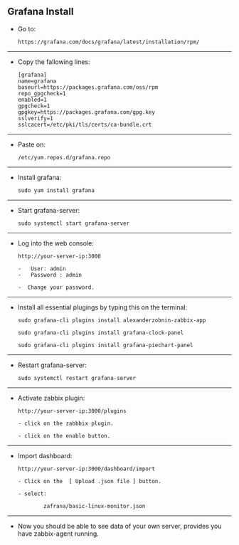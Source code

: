 ## Grafana Install 




 -  Go to:
 
        https://grafana.com/docs/grafana/latest/installation/rpm/
 
 
 ---
 
 -  Copy the fallowing lines: 

        [grafana]  
        name=grafana  
        baseurl=https://packages.grafana.com/oss/rpm  
        repo_gpgcheck=1  
        enabled=1  
        gpgcheck=1  
        gpgkey=https://packages.grafana.com/gpg.key  
        sslverify=1  
        sslcacert=/etc/pki/tls/certs/ca-bundle.crt  

---

 -  Paste on:

        /etc/yum.repos.d/grafana.repo

---
 
 -  Install grafana:
    
        sudo yum install grafana

---
  
 -  Start grafana-server: 
 
        sudo systemctl start grafana-server
        

--- 

 -  Log into the web console:
    
        http://your-server-ip:3000
        
        -   User: admin
        -   Password : admin
        
        -  Change your password. 
 
 
---

 -  Install all essential plugings by typing this on the terminal: 
    
        sudo grafana-cli plugins install alexanderzobnin-zabbix-app

        sudo grafana-cli plugins install grafana-clock-panel
    
        sudo grafana-cli plugins install grafana-piechart-panel


---
 
 
 -  Restart grafana-server:
  
        sudo systemctl restart grafana-server
        
---
    
    
 -  Activate zabbix plugin:
 
        http://your-server-ip:3000/plugins

        - click on the zabbbix plugin.
        
        - click on the enable button.
        
        
---

 
 -  Import  dashboard:
   
        http://your-server-ip:3000/dashboard/import
        
        - Click on the  [ Upload .json file ] button. 
        
        - select:
        
                zafrana/basic-linux-monitor.json

--- 

- Now you should be able to see data of your own server, provides you have zabbix-agent running.



